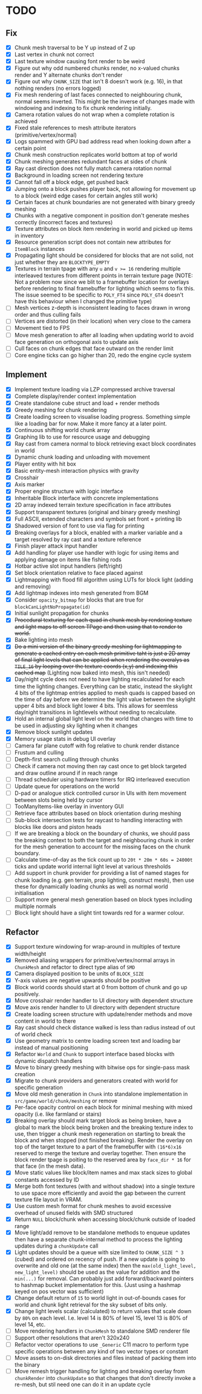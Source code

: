 # TODO

## Fix

* [X] Chunk mesh traversal to be Y up instead of Z up
* [X] Last vertex in chunk not correct
* [X] Last texture window causing font render to be weird
* [X] Figure out why odd numbered chunks render, no x-valued chunks render and Y alternate chunks don't render
* [X] Figure out why `CHUNK_SIZE` that isn't 8 doesn't work (e.g. 16), in that nothing renders (no errors logged)
* [X] Fix mesh rendering of last faces connected to neighbouring chunk, normal seems inverted. This might be the inverse of changes made with windowing and indexing to fix chunk rendering initially.
* [X] Camera rotation values do not wrap when a complete rotation is achieved
* [X] Fixed stale references to mesh attribute iterators (primitive/vertex/normal)
* [X] Logs spammed with GPU bad address read when looking down after a certain point
* [X] Chunk mesh construction replicates world bottom at top of world
* [X] Chunk meshing generates redundant faces at sides of chunk
* [X] Ray cast direction does not fully match camera rotation normal
* [X] Background in loading screen not rendering texture
* [X] Cannot fall off a block edge, get pushed back
* [X] Jumping onto a block pushes player back, not allowing for movement up to a block (weird edge cases for certain angles still work)
* [X] Certain faces at chunk boundaries are not generated with binary greedy meshing
* [X] Chunks with a negative component in position don't generate meshes correctly (incorrect faces and textures)
* [X] Texture attributes on block item rendering in world and picked up items in inventory
* [X] Resource generation script does not contain new attributes for `ItemBlock` instances
* [X] Propagating light should be considered for blocks that are not solid, not just whether they are `BLOCKTYPE_EMPTY`
* [X] Textures in terrain tpage with any `u` and `v >= 16` rendering multiple interleaved textures from different points in terrain texture page (NOTE: Not a problem now since we blit to a framebuffer location for overlays before rendering to final framebuffer for lighting which seems to fix this. The issue seemed to be specific to `POLY_FT4` since `POLY_GT4` doesn't have this behaviour when I changed the primitive type)
* [ ] Mesh vertices z-depth is inconsistent leading to faces drawn in wrong order and thus culling fails
* [ ] Vertices are distorted (in their location) when very close to the camera
* [ ] Movement tied to FPS
* [ ] Move mesh generation to after all loading when updating world to avoid face generation on orthogonal axis to update axis
* [ ] Cull faces on chunk edges that face outward on the render limit
* [ ] Core engine ticks can go higher than 20, redo the engine cycle system

## Implement

* [X] Implement texture loading via LZP compressed archive traversal
* [X] Complete display/render context implementation
* [X] Create standalone cube struct and load + render methods
* [X] Greedy meshing for chunk rendering
* [X] Create loading screen to visualise loading progress. Something simple like a loading bar for now. Make it more fancy at a later point.
* [X] Continuous shifting world chunk array
* [X] Graphing lib to use for resource usage and debugging
* [X] Ray cast from camera normal to block retrieving exact block coordinates in world
* [X] Dynamic chunk loading and unloading with movement
* [X] Player entity with hit box
* [X] Basic entity-mesh interaction physics with gravity
* [X] Crosshair
* [X] Axis marker
* [X] Proper engine structure with logic interface
* [X] Inheritable Block interface with concrete implementations
* [X] 2D array indexed terrain texture specification in face attributes
* [X] Support transparent textures (original and binary greedy meshing)
* [X] Full ASCII, extended characters and symbols set front + printing lib
* [X] Shadowed version of font to use via flag for printing
* [X] Breaking overlays for a block, enabled with a marker variable and a target resolved by ray cast and a texture reference
* [X] Finish player attack input handler
* [X] Add handling for player use handler with logic for using items and applying damage on items like fishing rods
* [X] Hotbar active slot input handlers (left/right)
* [X] Set block orientation relative to face placed against
* [X] Lightmapping with flood fill algorithm using LUTs for block light (adding and removing)
* [X] Add lightmap indexes into mesh generated from BGM
* [X] Consider `opacity_bitmap` for blocks that are true for `blockCanLightNoPropagate(id)`
* [X] Initial sunlight propagation for chunks
* [X] ~~Procedural texturing for each quad in chunk mesh by rendering texture and light maps to off screen TPage and then using that to render to world.~~
* [X] Bake lighting into mesh
* [X] ~~Do a mini version of the binary greedy meshing for lightmapping to generate a cached entry on each mesh primitive taht is just a 2D array of final light levels that can be applied when rendering the overalys as `TILE_16` by looping over the texture coords (x,y) and indexing this cached map~~ (Lighting now baked into mesh, this isn't needed)
* [X] Day/night cycle does not need to have lighting recalculated for each time the lighting changes. Everything can be static, instead the skylight 4 bits of the lightmap entries applied to mesh quads is capped based on the time of day before we determine the light value between the skylight upper 4 bits and block light lower 4 bits. This allows for seemless day/night transitions in lightlevels without needing to recalculate.
* [X] Hold an internal global light level on the world that changes with time to be used in adjusting sky lighting when it changes
* [X] Remove block sunlight updates
* [X] Memory usage stats in debug UI overlay
* [ ] Camera far plane cutoff with fog relative to chunk render distance
* [ ] Frustum and culling
* [ ] Depth-first search culling through chunks
* [ ] Check if camera not moving then ray cast once to get block targeted and draw outline around if in reach range
* [ ] Thread scheduler using hardware timers for IRQ interleaved execution
* [ ] Update queue for operations on the world
* [ ] D-pad or analogue stick controlled cursor in UIs with item movement between slots being held by cursor
* [ ] TooManyItems-like overlay in inventory GUI
* [ ] Retrieve face attributes based on block orientation during meshing
* [ ] Sub-block intersection tests for raycast to handling interacting with blocks like doors and piston heads
* [ ] If we are breaking a block on the boundary of chunks, we should pass the breaking context to both the target and neighbouring chunk in order for the mesh generation to account for the missing faces on the chunk boundary.
* [ ] Calculate time-of-day as the tick count up to `20t * 20m * 60s = 24000t` ticks  and update world internal light level at various thresholds
* [ ] Add support in chunk provider for providing a list of named stages for chunk loading (e.g. gen terrain, prop lighting, construct mesh), then use these for dynamically loading chunks as well as normal world initialisation
* [ ] Support more general mesh generation based on block types including multiple normals
* [ ] Block light should have a slight tint towards red for a warmer colour.

## Refactor

* [X] Support texture windowing for wrap-around in multiples of texture width/height
* [X] Removed aliasing wrappers for primitive/vertex/normal arrays in `ChunkMesh` and refactor to direct type alias of `SMD`
* [X] Camera displayed position to be units of `BLOCK_SIZE`
* [X] Y-axis values are negative upwards should be positive
* [X] Block world coords should start at 0 from bottom of chunk and go up positively.
* [X] Move crosshair render handler to UI directory with dependent structure
* [X] Move axis render handler to UI directory with dependent structure
* [X] Create loading screen structure with update/render methods and move content in world to there
* [X] Ray cast should check distance walked is less than radius instead of out of world check
* [X] Use geometry matrix to centre loading screen text and loading bar instead of manual positioning
* [X] Refactor `World` and `Chunk` to support interface based blocks with dynamic dispatch handlers
* [X] Move to binary greedy meshing with bitwise ops for single-pass mask creation
* [X] Migrate to chunk providers and generators created with world for specific generation
* [X] Move old mesh generation in `Chunk` into standalone implementation in `src/game/world/chunk/meshing` or remove
* [X] Per-face opacity control on each block for minimal meshing with mixed opacity (i.e. like farmland or stairs)
* [X] Breaking overlay should mark target block as being broken, have a global to mark the block being broken and the breaking texture index to use, then trigger a chunk mesh regeneration on starting to break the block and when stopped (not finished breaking). Render the overlay on top of the target texture to a part of the framebuffer with `(16*6)x16` reserved to merge the texture and overlay together. Then ensure the block render tpage is poiting to the reserved area by `face_dir * 16` for that face (in the mesh data).
* [X] Move static values like block/item names and max stack sizes to global constants accessed by ID
* [X] Merge both font textures (with and without shadow) into a single texture to use space more efficiently and avoid the gap between the current texture file layout in VRAM.
* [X] Use custom mesh format for chunk meshes to avoid excessive overhead of unused fields with SMD structured
* [X] Return `NULL` block/chunk when accessing block/chunk outside of loaded range
* [X] Move light/add remove to be standalone methods to enqueue updates then have a separate chunk-internal method to process the lighting updates during a `chunkUpdate` call
* [X] Light updates should be a queue with size limited to `CHUNK_SIZE ^ 3` (cubed) and ordered on recency of push. If a new update is going to overwrite and old one (at the same index) then the `max(old_light_level, new_light_level)` should be used as the value for addition and the `min(...)` for removal. Can probably just add forward/backward pointers to hashmap bucket implementation for this. (Just using a hashmap keyed on pos vector was sufficient)
* [X] Change default return of `15` to world light in out-of-bounds cases for world and chunk light retrieval for the sky subset of bits only.
* [X] Change light levels scalar (calculated) to return values that scale down by `80%` on each level. I.e. level 14 is 80% of level 15, level 13 is 80% of level 14, etc.
* [ ] Move rendering handlers in `ChunkMesh` to standalone SMD renderer file
* [ ] Support other resolutions that aren't 320x240
* [ ] Refactor vector operations to use `_Generic` C11 macro to perform type specific operations between any kind of two vector types or constant
* [ ] Move assets to on-disk directories and files instead of packing them into the binary
* [ ] Move remesh trigger handling for lighting and breaking overlay from `chunkRender` into `chunkUpdate` so that changes that don't directly invoke a re-mesh, but stil need one can do it in an update cycle
